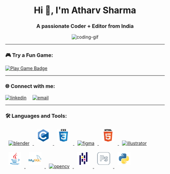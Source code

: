 <h1 align="center">Hi 👋, I'm Atharv Sharma</h1>
<h3 align="center">A passionate Coder + Editor from India</h3>

<p align="center">
  <img src="https://media.giphy.com/media/qgQUggAC3Pfv687qPC/giphy.gif" width="400" alt="coding-gif" />
</p>

---

### 🎮 Try a Fun Game:
<p align="left">
  <a href="https://atharv-000.github.io/awesome-game" target="_blank">
    <img src="https://img.shields.io/badge/Play%20Game-%F0%9F%8E%AE-green?style=for-the-badge" alt="Play Game Badge">
  </a>
</p>

---

### 🌐 Connect with me:
<p align="left">
  <a href="www.linkedin.com/in/atharv-sharma-87290231b" target="blank"><img align="center" src="https://cdn.jsdelivr.net/gh/devicons/devicon/icons/linkedin/linkedin-original.svg" alt="linkedin" height="30" width="30" style="margin-right: 15px;" /></a>
  <a href="mailto:your-omprakash26101948@gmail.com" target="blank"><img align="center" src="https://cdn-icons-png.flaticon.com/512/732/732200.png" alt="email" height="30" width="30" style="margin-right: 15px;" /></a>
</p>

---

### 🛠️ Languages and Tools:
<p align="left">
  <a href="https://www.blender.org/" target="_blank"> <img src="https://download.blender.org/branding/community/blender_community_badge_white.svg" alt="blender" width="40" height="40" style="margin: 10px;"/> </a>
  <a href="https://www.cprogramming.com/" target="_blank"> <img src="https://raw.githubusercontent.com/devicons/devicon/master/icons/c/c-original.svg" alt="c" width="40" height="40" style="margin: 10px;"/> </a>
  <a href="https://www.w3schools.com/css/" target="_blank"> <img src="https://raw.githubusercontent.com/devicons/devicon/master/icons/css3/css3-original-wordmark.svg" alt="css3" width="40" height="40" style="margin: 10px;"/> </a>
  <a href="https://www.figma.com/" target="_blank"> <img src="https://www.vectorlogo.zone/logos/figma/figma-icon.svg" alt="figma" width="40" height="40" style="margin: 10px;"/> </a>
  <a href="https://www.w3.org/html/" target="_blank"> <img src="https://raw.githubusercontent.com/devicons/devicon/master/icons/html5/html5-original-wordmark.svg" alt="html5" width="40" height="40" style="margin: 10px;"/> </a>
  <a href="https://www.adobe.com/in/products/illustrator.html" target="_blank"> <img src="https://www.vectorlogo.zone/logos/adobe_illustrator/adobe_illustrator-icon.svg" alt="illustrator" width="40" height="40" style="margin: 10px;"/> </a>
  <a href="https://www.java.com" target="_blank"> <img src="https://raw.githubusercontent.com/devicons/devicon/master/icons/java/java-original.svg" alt="java" width="40" height="40" style="margin: 10px;"/> </a>
  <a href="https://www.mysql.com/" target="_blank"> <img src="https://raw.githubusercontent.com/devicons/devicon/master/icons/mysql/mysql-original-wordmark.svg" alt="mysql" width="40" height="40" style="margin: 10px;"/> </a>
  <a href="https://opencv.org/" target="_blank"> <img src="https://www.vectorlogo.zone/logos/opencv/opencv-icon.svg" alt="opencv" width="40" height="40" style="margin: 10px;"/> </a>
  <a href="https://pandas.pydata.org/" target="_blank"> <img src="https://raw.githubusercontent.com/devicons/devicon/2ae2a900d2f041da66e950e4d48052658d850630/icons/pandas/pandas-original.svg" alt="pandas" width="40" height="40" style="margin: 10px;"/> </a>
  <a href="https://www.photoshop.com/en" target="_blank"> <img src="https://raw.githubusercontent.com/devicons/devicon/master/icons/photoshop/photoshop-line.svg" alt="photoshop" width="40" height="40" style="margin: 10px;"/> </a>
  <a href="https://www.python.org" target="_blank"> <img src="https://raw.githubusercontent.com/devicons/devicon/master/icons/python/python-original.svg" alt="python" width="40" height="40" style="margin: 10px;"/> </a>
</p>



